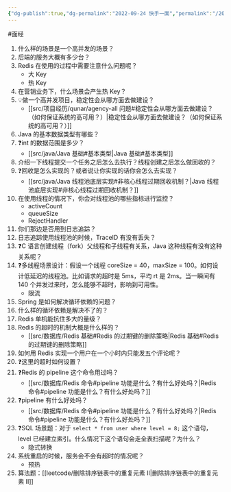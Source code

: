 ```yaml
---
{"dg-publish":true,"dg-permalink":"2022-09-24 快手一面","permalink":"/2022-09-24 快手一面/"}
---
```



#面经

1. 什么样的场景是一个高并发的场景？
2. 后端的服务大概有多少台？
3. Redis 在使用的过程中需要注意什么问题呢？
	- 大 Key
	- 热 Key
4. 在营销业务下，什么场景会产生热 Key？
5. 💡做一个高并发项目，稳定性会从哪方面去做建设？
	- [[src/项目经历/qunar/agency-all 问题#稳定性会从哪方面去做建设？（如何保证系统的高可用？）\|稳定性会从哪方面去做建设？（如何保证系统的高可用？）]]
6. Java 的基本数据类型有哪些？
7. ❓int 的数据范围是多少？
	- [[src/java/Java 基础#基本类型\|Java 基础#基本类型]]
8. 介绍一下线程提交一个任务之后怎么去执行？线程创建之后怎么做回收的？
9. ❓回收是怎么实现的？或者说让你实现的话你会怎么去实现？
	- [[src/java/Java 线程池底层实现#非核心线程过期回收机制？\|Java 线程池底层实现#非核心线程过期回收机制？]]
10. 在使用线程的情况下，你会对线程池的哪些指标进行监控？
	- activeCount
	- queueSize
	- RejectHandler
11. 你们那边是否用到日志追踪？
12. 日志追踪使用线程池的时候，TraceID 有没有丢失？
13. ❓C 语言创建线程（fork）父线程和子线程有关系，Java 这种线程有没有这种关系呢？
14. ❓多线程场景设计：假设一个线程 coreSize = 40，maxSize = 100。如何设计低延迟的线程池。比如请求的超时是 5ms，平均 rt 是 2ms。当一瞬间有 140 个并发过来时，怎么能够不超时，影响到可用性。
	- 限流
15. Spring 是如何解决循环依赖的问题？
16. 什么样的循环依赖是解决不了的？
17. Redis 单机能抗住多大的量级？
18. Redis 的超时的机制大概是什么样的？
	- [[src/数据库/Redis 基础#Redis 的过期键的删除策略\|Redis 基础#Redis 的过期键的删除策略]]
19. 如何用 Redis 实现一个用户在一个小时内只能发五个评论呢？
20. ❓这里的超时如何设置？
21. ❓Redis 的 pipeline 这个命令用过吗？
	- [[src/数据库/Redis 命令#pipeline 功能是什么？有什么好处吗？\|Redis 命令#pipeline 功能是什么？有什么好处吗？]]
22. ❓pipeline 有什么好处吗？
	- [[src/数据库/Redis 命令#pipeline 功能是什么？有什么好处吗？\|Redis 命令#pipeline 功能是什么？有什么好处吗？]]
23. ❓SQL 场景题：对于 `select * from user where level = 8;` 这个语句，level 已经建立索引。什么情况下这个语句会走全表扫描呢？为什么？
	- 隐式转换
24. 系统重启的时候，服务会不会有超时的情况呢？
	- 预热
25. 算法题：[[leetcode/删除排序链表中的重复元素 II\|删除排序链表中的重复元素 II]]